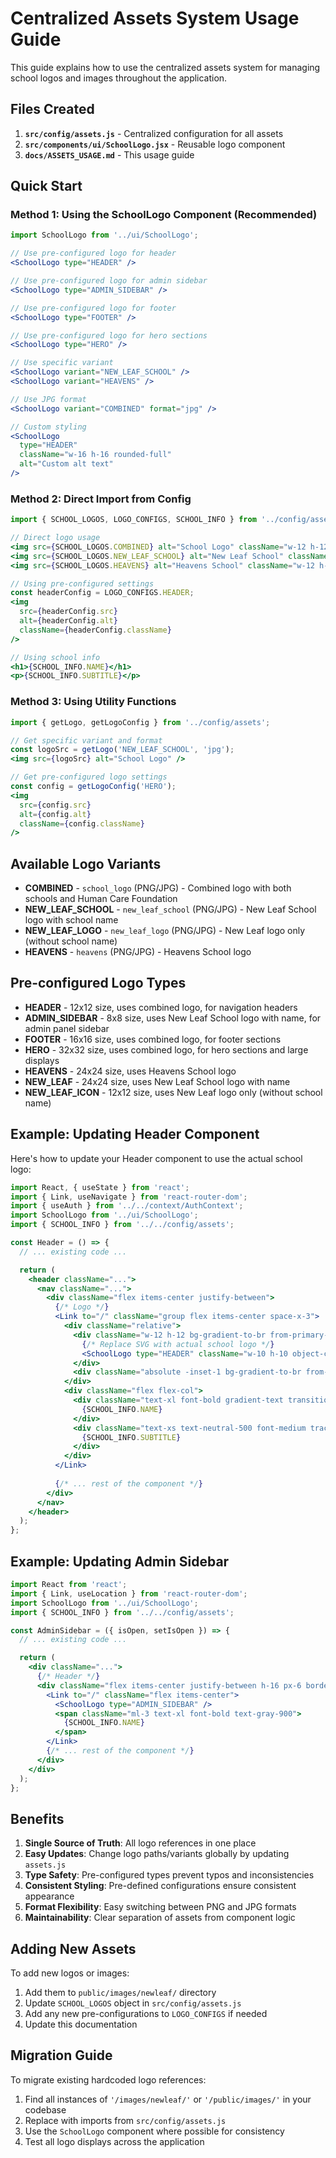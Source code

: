 # Centralized Assets System Usage Guide

This guide explains how to use the centralized assets system for managing school logos and images throughout the application.

## Files Created

1. **`src/config/assets.js`** - Centralized configuration for all assets
2. **`src/components/ui/SchoolLogo.jsx`** - Reusable logo component
3. **`docs/ASSETS_USAGE.md`** - This usage guide

## Quick Start

### Method 1: Using the SchoolLogo Component (Recommended)

```jsx
import SchoolLogo from '../ui/SchoolLogo';

// Use pre-configured logo for header
<SchoolLogo type="HEADER" />

// Use pre-configured logo for admin sidebar
<SchoolLogo type="ADMIN_SIDEBAR" />

// Use pre-configured logo for footer
<SchoolLogo type="FOOTER" />

// Use pre-configured logo for hero sections
<SchoolLogo type="HERO" />

// Use specific variant
<SchoolLogo variant="NEW_LEAF_SCHOOL" />
<SchoolLogo variant="HEAVENS" />

// Use JPG format
<SchoolLogo variant="COMBINED" format="jpg" />

// Custom styling
<SchoolLogo 
  type="HEADER" 
  className="w-16 h-16 rounded-full" 
  alt="Custom alt text" 
/>
```

### Method 2: Direct Import from Config

```jsx
import { SCHOOL_LOGOS, LOGO_CONFIGS, SCHOOL_INFO } from '../config/assets';

// Direct logo usage
<img src={SCHOOL_LOGOS.COMBINED} alt="School Logo" className="w-12 h-12" />
<img src={SCHOOL_LOGOS.NEW_LEAF_SCHOOL} alt="New Leaf School" className="w-12 h-12" />
<img src={SCHOOL_LOGOS.HEAVENS} alt="Heavens School" className="w-12 h-12" />

// Using pre-configured settings
const headerConfig = LOGO_CONFIGS.HEADER;
<img 
  src={headerConfig.src} 
  alt={headerConfig.alt} 
  className={headerConfig.className} 
/>

// Using school info
<h1>{SCHOOL_INFO.NAME}</h1>
<p>{SCHOOL_INFO.SUBTITLE}</p>
```

### Method 3: Using Utility Functions

```jsx
import { getLogo, getLogoConfig } from '../config/assets';

// Get specific variant and format
const logoSrc = getLogo('NEW_LEAF_SCHOOL', 'jpg');
<img src={logoSrc} alt="School Logo" />

// Get pre-configured logo settings
const config = getLogoConfig('HERO');
<img 
  src={config.src} 
  alt={config.alt} 
  className={config.className} 
/>
```

## Available Logo Variants

- **COMBINED** - `school_logo` (PNG/JPG) - Combined logo with both schools and Human Care Foundation
- **NEW_LEAF_SCHOOL** - `new_leaf_school` (PNG/JPG) - New Leaf School logo with school name
- **NEW_LEAF_LOGO** - `new_leaf_logo` (PNG/JPG) - New Leaf logo only (without school name)
- **HEAVENS** - `heavens` (PNG/JPG) - Heavens School logo

## Pre-configured Logo Types

- **HEADER** - 12x12 size, uses combined logo, for navigation headers
- **ADMIN_SIDEBAR** - 8x8 size, uses New Leaf School logo with name, for admin panel sidebar
- **FOOTER** - 16x16 size, uses combined logo, for footer sections
- **HERO** - 32x32 size, uses combined logo, for hero sections and large displays
- **HEAVENS** - 24x24 size, uses Heavens School logo
- **NEW_LEAF** - 24x24 size, uses New Leaf School logo with name
- **NEW_LEAF_ICON** - 12x12 size, uses New Leaf logo only (without school name)

## Example: Updating Header Component

Here's how to update your Header component to use the actual school logo:

```jsx
import React, { useState } from 'react';
import { Link, useNavigate } from 'react-router-dom';
import { useAuth } from '../../context/AuthContext';
import SchoolLogo from '../ui/SchoolLogo';
import { SCHOOL_INFO } from '../../config/assets';

const Header = () => {
  // ... existing code ...

  return (
    <header className="...">
      <nav className="...">
        <div className="flex items-center justify-between">
          {/* Logo */}
          <Link to="/" className="group flex items-center space-x-3">
            <div className="relative">
              <div className="w-12 h-12 bg-gradient-to-br from-primary-500 to-accent-500 rounded-2xl flex items-center justify-center shadow-neon transition-all duration-300 group-hover:scale-110 group-hover:rotate-3 overflow-hidden">
                {/* Replace SVG with actual school logo */}
                <SchoolLogo type="HEADER" className="w-10 h-10 object-contain" />
              </div>
              <div className="absolute -inset-1 bg-gradient-to-br from-primary-500 to-accent-500 rounded-2xl blur opacity-0 group-hover:opacity-30 transition-opacity duration-300"></div>
            </div>
            <div className="flex flex-col">
              <div className="text-xl font-bold gradient-text transition-all duration-300 group-hover:scale-105">
                {SCHOOL_INFO.NAME}
              </div>
              <div className="text-xs text-neutral-500 font-medium tracking-wide -mt-1">
                {SCHOOL_INFO.SUBTITLE}
              </div>
            </div>
          </Link>
          
          {/* ... rest of the component */}
        </div>
      </nav>
    </header>
  );
};
```

## Example: Updating Admin Sidebar

```jsx
import React from 'react';
import { Link, useLocation } from 'react-router-dom';
import SchoolLogo from '../ui/SchoolLogo';
import { SCHOOL_INFO } from '../../config/assets';

const AdminSidebar = ({ isOpen, setIsOpen }) => {
  // ... existing code ...

  return (
    <div className="...">
      {/* Header */}
      <div className="flex items-center justify-between h-16 px-6 border-b border-gray-200">
        <Link to="/" className="flex items-center">
          <SchoolLogo type="ADMIN_SIDEBAR" />
          <span className="ml-3 text-xl font-bold text-gray-900">
            {SCHOOL_INFO.NAME}
          </span>
        </Link>
        {/* ... rest of the component */}
      </div>
    </div>
  );
};
```

## Benefits

1. **Single Source of Truth**: All logo references in one place
2. **Easy Updates**: Change logo paths/variants globally by updating `assets.js`
3. **Type Safety**: Pre-configured types prevent typos and inconsistencies
4. **Consistent Styling**: Pre-defined configurations ensure consistent appearance
5. **Format Flexibility**: Easy switching between PNG and JPG formats
6. **Maintainability**: Clear separation of assets from component logic

## Adding New Assets

To add new logos or images:

1. Add them to `public/images/newleaf/` directory
2. Update `SCHOOL_LOGOS` object in `src/config/assets.js`
3. Add any new pre-configurations to `LOGO_CONFIGS` if needed
4. Update this documentation

## Migration Guide

To migrate existing hardcoded logo references:

1. Find all instances of `'/images/newleaf/'` or `'/public/images/'` in your codebase
2. Replace with imports from `src/config/assets.js`
3. Use the `SchoolLogo` component where possible for consistency
4. Test all logo displays across the application